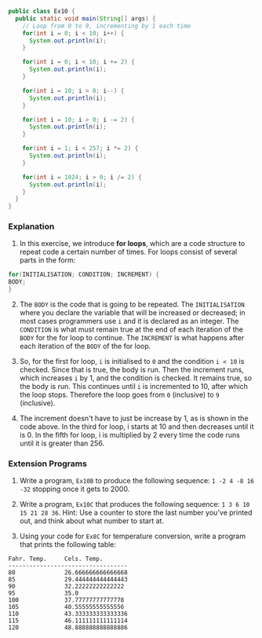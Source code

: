 ```java
public class Ex10 {
  public static void main(String[] args) {
    // Loop from 0 to 9, incrementing by 1 each time
    for(int i = 0; i < 10; i++) {
      System.out.println(i);
    }

    for(int i = 0; i < 10; i += 2) {
      System.out.println(i);
    }

    for(int i = 10; i > 0; i--) {
      System.out.println(i);
    }

    for(int i = 10; i > 0; i -= 2) {
      System.out.println(i);
    }

    for(int i = 1; i < 257; i *= 2) {
      System.out.println(i);
    }

    for(int i = 1024; i > 0; i /= 2) {
      System.out.println(i);
    }
  }
}
```

### Explanation
1. In this exercise, we introduce **for loops**, which are a code structure to repeat code a certain number of times. For loops consist of several parts in the form:

  ```java
for(INITIALISATION; CONDITION; INCREMENT) {
  BODY;
}
  ```
  
2. The `BODY` is the code that is going to be repeated. The `INITIALISATION` where you declare the variable that will be increased or decreased; in most cases programmers use `i` and it is declared as an integer. The `CONDITION` is what must remain true at the end of each iteration of the `BODY` for the for loop to continue. The `INCREMENT` is what happens after each iteration of the `BODY` of the for loop.

3. So, for the first for loop, `i` is initialised to `0` and the condition `i < 10` is checked. Since that is true, the body is run. Then the increment runs, which increases `i` by 1, and the condition is checked. It remains true, so the body is run. This continues until `i` is incremented to 10, after which the loop stops. Therefore the loop goes from `0` (inclusive) to `9` (inclusive).
 
4. The increment doesn't have to just be increase by 1, as is shown in the code above. In the third for loop, i starts at 10 and then decreases until it is 0. In the fifth for loop, i is multiplied by 2 every time the code runs until it is greater than 256.

### Extension Programs
1. Write a program, `Ex10B` to produce the following sequence: `1 -2 4 -8 16 -32` stopping once it gets to 2000.

2. Write a program, `Ex10C` that produces the following sequence: `1 3 6 10 15 21 28 36`. Hint: Use a counter to store the last number you've printed out, and think about what number to start at.

3. Using your code for `Ex8C` for temperature conversion, write a program that prints the following table:
  ```
Fahr. Temp.     Cels. Temp.
----------------------------------
80              26.666666666666668
85              29.444444444444443
90              32.22222222222222
95              35.0
100             37.77777777777778
105             40.55555555555556
110             43.333333333333336
115             46.111111111111114
120             48.888888888888886
  ```
